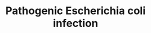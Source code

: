 ---
annotations:
- type: Pathway Ontology
  value: pathogenic Escherichia coli infection pathway
authors:
- Mkutmon
description: 'Sources: [http://www.genome.jp/kegg/pathway/hsa/hsa05130.html KEGG]'
last-edited: 2015-06-30
organisms:
- Bos taurus
redirect_from:
- /index.php/Pathway:WP3157
- /instance/WP3157
schema-jsonld:
- '@context': https://schema.org/
  '@id': https://wikipathways.github.io/pathways/WP3157.html
  '@type': Dataset
  creator:
    '@type': Organization
    name: WikiPathways
  description: 'Sources: [http://www.genome.jp/kegg/pathway/hsa/hsa05130.html KEGG]'
  keywords:
  - TUBB4B
  - Apoptosis
  - StxB
  - NCL
  - FYN
  - WAS
  - CTNNB1
  - YWHAZ
  - EZR
  - ITGB1
  - Tir
  - TUBB2B
  - ARPC1A
  - TUBAL3
  - StxA
  - EspFU
  - TUBB5
  - Type III protein
  - HCLS1
  - TUBA4A
  - Bfp
  - TUBB4A
  - TUBA1A
  - EspH
  - Toll-like receptor signaling pathway
  - NCK1
  - actin-related protein 2/3 complex subunit 1B-like
  - ARPC3
  - RHOA
  - ARPC2
  - PRKCA
  - TUBB4Q
  - ACTG1
  - TUBA3C
  - TUBB3
  - CD14
  - ARPC4
  - ARPC1B
  - TUBB6
  - E-CADHERIN
  - TUBA8
  - KRT18
  - MD2
  - ARPC5
  - TLR5
  - TLR4
  - Adherens junction
  - ROCK2
  - TUBA3E
  - ROCK1
  - YWHAQ
  - ARHGEF2
  - secretion system
  - Phosphatidylethanolamine
  - Regulation of actin cytoskeleton
  - TUBB8
  - Flagellar assembly
  - EspG2
  - TUBB1
  - TUBA3D
  - CLDN1
  - NleA
  - Map
  - Tight junction
  - TUBA1C
  - ARPC5L
  - EspF
  - ABL1
  - CDC42
  - WASL
  - TUBA1B
  - CTTN
  - OCLN
  - NleH
  - Eae
  - EspG
  - ACTB
  - NCK2
  license: CC0
  name: Pathogenic Escherichia coli infection
seo: CreativeWork
title: Pathogenic Escherichia coli infection
wpid: WP3157
---